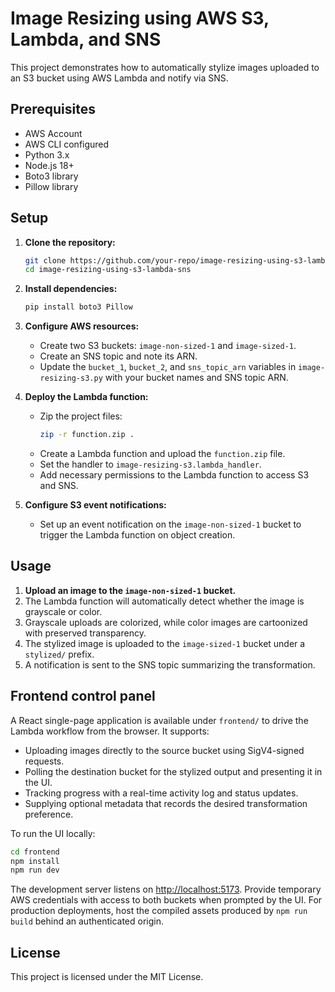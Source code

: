 # Image Resizing using AWS S3, Lambda, and SNS

This project demonstrates how to automatically stylize images uploaded to an S3 bucket using AWS Lambda and notify via SNS.

## Prerequisites

- AWS Account
- AWS CLI configured
- Python 3.x
- Node.js 18+
- Boto3 library
- Pillow library

## Setup

1. **Clone the repository:**
    ```sh
    git clone https://github.com/your-repo/image-resizing-using-s3-lambda-sns.git
    cd image-resizing-using-s3-lambda-sns
    ```

2. **Install dependencies:**
    ```sh
    pip install boto3 Pillow
    ```

3. **Configure AWS resources:**
    - Create two S3 buckets: `image-non-sized-1` and `image-sized-1`.
    - Create an SNS topic and note its ARN.
    - Update the `bucket_1`, `bucket_2`, and `sns_topic_arn` variables in `image-resizing-s3.py` with your bucket names and SNS topic ARN.

4. **Deploy the Lambda function:**
    - Zip the project files:
        ```sh
        zip -r function.zip .
        ```
    - Create a Lambda function and upload the `function.zip` file.
    - Set the handler to `image-resizing-s3.lambda_handler`.
    - Add necessary permissions to the Lambda function to access S3 and SNS.

5. **Configure S3 event notifications:**
    - Set up an event notification on the `image-non-sized-1` bucket to trigger the Lambda function on object creation.

## Usage

1. **Upload an image to the `image-non-sized-1` bucket.**
2. The Lambda function will automatically detect whether the image is grayscale or color.
3. Grayscale uploads are colorized, while color images are cartoonized with preserved transparency.
4. The stylized image is uploaded to the `image-sized-1` bucket under a `stylized/` prefix.
5. A notification is sent to the SNS topic summarizing the transformation.

## Frontend control panel

A React single-page application is available under `frontend/` to drive the Lambda workflow from the browser. It supports:

- Uploading images directly to the source bucket using SigV4-signed requests.
- Polling the destination bucket for the stylized output and presenting it in the UI.
- Tracking progress with a real-time activity log and status updates.
- Supplying optional metadata that records the desired transformation preference.

To run the UI locally:

```sh
cd frontend
npm install
npm run dev
```

The development server listens on [http://localhost:5173](http://localhost:5173). Provide temporary AWS credentials with access to both buckets when prompted by the UI. For production deployments, host the compiled assets produced by `npm run build` behind an authenticated origin.

## License

This project is licensed under the MIT License.
